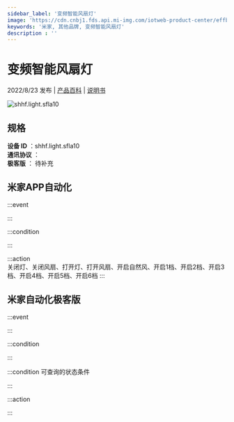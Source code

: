 ```yaml
---
sidebar_label: '变频智能风扇灯'
image: 'https://cdn.cnbj1.fds.api.mi-img.com/iotweb-product-center/effbdec8e178f8547b6b7933f49291b8_1655729722266.png?GalaxyAccessKeyId=AKVGLQWBOVIRQ3XLEW&Expires=9223372036854775807&Signature=oRTgO+HrBj0L27QBS4ku0u4Vq6c='
keywords: '米家, 其他品牌, 变频智能风扇灯'
description : ''
---
```

# 变频智能风扇灯

2022/8/23 发布 | [产品百科](https://home.mi.com/webapp/content/baike/product/index.html?model=shhf.light.sfla10/) | [说明书](https://home.mi.com/views/introduction.html?model=shhf.light.sfla10&region=cn)

![shhf.light.sfla10](https://cdn.cnbj1.fds.api.mi-img.com/iotweb-product-center/effbdec8e178f8547b6b7933f49291b8_1655729722266.png?GalaxyAccessKeyId=AKVGLQWBOVIRQ3XLEW&Expires=9223372036854775807&Signature=oRTgO+HrBj0L27QBS4ku0u4Vq6c=)

## 规格  
> 
**设备 ID** ：shhf.light.sfla10  
**通讯协议** ：  
**极客版**  ： 待补充 


## 米家APP自动化  

:::event  

:::

:::condition  

:::

:::action   
关闭灯、关闭风扇、打开灯、打开风扇、开启自然风、开启1档、开启2档、开启3档、开启4档、开启5档、开启6档
:::

## 米家自动化极客版  

:::event  

:::

:::condition  

:::

:::condition 可查询的状态条件  

:::

:::action  

:::

        
